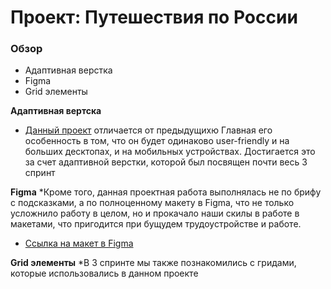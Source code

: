 # Проект: Путешествия по России

### Обзор
* Адаптивная верстка
* Figma
* Grid элементы

**Адаптивная вертска**
* [Данный проект](https://krstnee.github.io/russian-travel/) отличается от предыдущихю Главная его особенность в том, что он будет одинаково user-friendly и на больших десктопах, и на мобильных устройствах. Достигается это за счет адаптивной верстки, которой был посвящен почти весь 3 спринт

**Figma**
*Кроме того, данная проектная работа выполнялась не по брифу с подсказками, а по полноценному макету в Figma, что не только усложнило работу в целом, но и прокачало наши скилы в работе в макетами, что пригодится при бущудем трудоустройстве и работе.
* [Ссылка на макет в Figma](https://www.figma.com/file/5S2WSbEFL6awjVWJ0NWL8Q/Sprint-3_-Russia-_-desktop-mobile?node-id=28503%3A0)

**Grid элементы**
*В 3 спринте мы также познакомились с гридами, которые использовались в данном проекте


